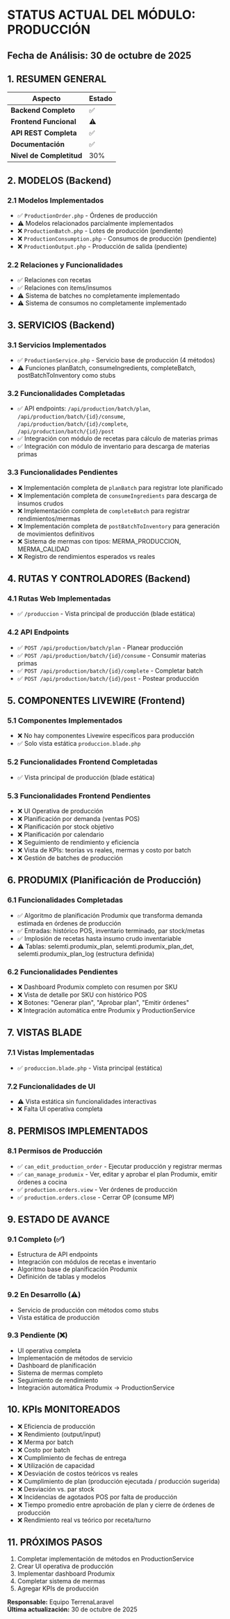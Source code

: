 # STATUS ACTUAL DEL MÓDULO: PRODUCCIÓN

## Fecha de Análisis: 30 de octubre de 2025

## 1. RESUMEN GENERAL

| Aspecto | Estado |
|--------|--------|
| **Backend Completo** | ✅ |
| **Frontend Funcional** | ⚠️ |
| **API REST Completa** | ✅ |
| **Documentación** | ✅ |
| **Nivel de Completitud** | 30% |

## 2. MODELOS (Backend)

### 2.1 Modelos Implementados
- ✅ `ProductionOrder.php` - Órdenes de producción
- ⚠️ Modelos relacionados parcialmente implementados
- ❌ `ProductionBatch.php` - Lotes de producción (pendiente)
- ❌ `ProductionConsumption.php` - Consumos de producción (pendiente)
- ❌ `ProductionOutput.php` - Producción de salida (pendiente)

### 2.2 Relaciones y Funcionalidades
- ✅ Relaciones con recetas
- ✅ Relaciones con items/insumos
- ⚠️ Sistema de batches no completamente implementado
- ⚠️ Sistema de consumos no completamente implementado

## 3. SERVICIOS (Backend)

### 3.1 Servicios Implementados
- ✅ `ProductionService.php` - Servicio base de producción (4 métodos)
- ⚠️ Funciones planBatch, consumeIngredients, completeBatch, postBatchToInventory como stubs

### 3.2 Funcionalidades Completadas
- ✅ API endpoints: `/api/production/batch/plan`, `/api/production/batch/{id}/consume`, `/api/production/batch/{id}/complete`, `/api/production/batch/{id}/post`
- ✅ Integración con módulo de recetas para cálculo de materias primas
- ✅ Integración con módulo de inventario para descarga de materias primas

### 3.3 Funcionalidades Pendientes
- ❌ Implementación completa de `planBatch` para registrar lote planificado
- ❌ Implementación completa de `consumeIngredients` para descarga de insumos crudos
- ❌ Implementación completa de `completeBatch` para registrar rendimientos/mermas
- ❌ Implementación completa de `postBatchToInventory` para generación de movimientos definitivos
- ❌ Sistema de mermas con tipos: MERMA_PRODUCCION, MERMA_CALIDAD
- ❌ Registro de rendimientos esperados vs reales

## 4. RUTAS Y CONTROLADORES (Backend)

### 4.1 Rutas Web Implementadas
- ✅ `/produccion` - Vista principal de producción (blade estática)

### 4.2 API Endpoints
- ✅ `POST /api/production/batch/plan` - Planear producción
- ✅ `POST /api/production/batch/{id}/consume` - Consumir materias primas
- ✅ `POST /api/production/batch/{id}/complete` - Completar batch
- ✅ `POST /api/production/batch/{id}/post` - Postear producción

## 5. COMPONENTES LIVEWIRE (Frontend)

### 5.1 Componentes Implementados
- ❌ No hay componentes Livewire específicos para producción
- ✅ Solo vista estática `produccion.blade.php`

### 5.2 Funcionalidades Frontend Completadas
- ✅ Vista principal de producción (blade estática)

### 5.3 Funcionalidades Frontend Pendientes
- ❌ UI Operativa de producción
- ❌ Planificación por demanda (ventas POS)
- ❌ Planificación por stock objetivo
- ❌ Planificación por calendario
- ❌ Seguimiento de rendimiento y eficiencia
- ❌ Vista de KPIs: teorías vs reales, mermas y costo por batch
- ❌ Gestión de batches de producción

## 6. PRODUMIX (Planificación de Producción)

### 6.1 Funcionalidades Completadas
- ✅ Algoritmo de planificación Produmix que transforma demanda estimada en órdenes de producción
- ✅ Entradas: histórico POS, inventario terminado, par stock/metas
- ✅ Implosión de recetas hasta insumo crudo inventariable
- ⚠️ Tablas: selemti.produmix_plan, selemti.produmix_plan_det, selemti.produmix_plan_log (estructura definida)

### 6.2 Funcionalidades Pendientes
- ❌ Dashboard Produmix completo con resumen por SKU
- ❌ Vista de detalle por SKU con histórico POS
- ❌ Botones: "Generar plan", "Aprobar plan", "Emitir órdenes"
- ❌ Integración automática entre Produmix y ProductionService

## 7. VISTAS BLADE

### 7.1 Vistas Implementadas
- ✅ `produccion.blade.php` - Vista principal (estática)

### 7.2 Funcionalidades de UI
- ⚠️ Vista estática sin funcionalidades interactivas
- ❌ Falta UI operativa completa

## 8. PERMISOS IMPLEMENTADOS

### 8.1 Permisos de Producción
- ✅ `can_edit_production_order` - Ejecutar producción y registrar mermas
- ✅ `can_manage_produmix` - Ver, editar y aprobar el plan Produmix, emitir órdenes a cocina
- ✅ `production.orders.view` - Ver órdenes de producción
- ✅ `production.orders.close` - Cerrar OP (consume MP)

## 9. ESTADO DE AVANCE

### 9.1 Completo (✅)
- Estructura de API endpoints
- Integración con módulos de recetas e inventario
- Algoritmo base de planificación Produmix
- Definición de tablas y modelos

### 9.2 En Desarrollo (⚠️)
- Servicio de producción con métodos como stubs
- Vista estática de producción

### 9.3 Pendiente (❌)
- UI operativa completa
- Implementación de métodos de servicio
- Dashboard de planificación
- Sistema de mermas completo
- Seguimiento de rendimiento
- Integración automática Produmix → ProductionService

## 10. KPIs MONITOREADOS

- ❌ Eficiencia de producción
- ❌ Rendimiento (output/input)
- ❌ Merma por batch
- ❌ Costo por batch
- ❌ Cumplimiento de fechas de entrega
- ❌ Utilización de capacidad
- ❌ Desviación de costos teóricos vs reales
- ❌ Cumplimiento de plan (producción ejecutada / producción sugerida)
- ❌ Desviación vs. par stock
- ❌ Incidencias de agotados POS por falta de producción
- ❌ Tiempo promedio entre aprobación de plan y cierre de órdenes de producción
- ❌ Rendimiento real vs teórico por receta/turno

## 11. PRÓXIMOS PASOS

1. Completar implementación de métodos en ProductionService
2. Crear UI operativa de producción
3. Implementar dashboard Produmix
4. Completar sistema de mermas
5. Agregar KPIs de producción

**Responsable:** Equipo TerrenaLaravel  
**Última actualización:** 30 de octubre de 2025